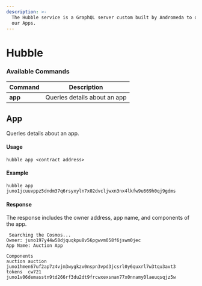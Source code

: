 ```yaml
---
description: >-
  The Hubble service is a GraphQL server custom built by Andromeda to query from
  our Apps.
---
```


# Hubble

### Available Commands

| Command  | Description                  |
| -------- | ---------------------------- |
| **app**  | Queries details about an app |

## App

Queries details about an app.

#### Usage

```
hubble app <contract address>
```

#### Example

```
hubble app juno1jcuuvppz5dndm37q6rsyxyln7x02dvcljwxn3nx4lkfw9u669h0qj9gdms
```

#### Response

The response includes the owner address, app name, and components of the app.

```
 Searching the Cosmos...
Owner: juno197y44w58djquqkpu8v56pgwvm058f6jswm0jec
App Name: Auction App

Components
auction auction juno1hmen67uf2ap7z4vjm3wygkzv0nspn3vpd3jcsrl0y6quxrl7w3tqu3avt3
tokens  cw721   juno1v06demasstn9td266rf3du2dt9frcwxexsnan77x0nnamy0laeuqsqjz5w
```
